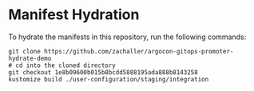 # Manifest Hydration

To hydrate the manifests in this repository, run the following commands:

```shell
git clone https://github.com/zachaller/argocon-gitops-promoter-hydrate-demo
# cd into the cloned directory
git checkout 1e8b09600b015b8bcdd5888195ada888b8143258
kustomize build ./user-configuration/staging/integration
```
